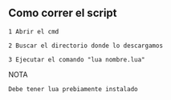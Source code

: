 ## Como correr el script
```
1 Abrir el cmd

2 Buscar el directorio donde lo descargamos

3 Ejecutar el comando "lua nombre.lua"
```
NOTA
```
Debe tener lua prebiamente instalado
```
